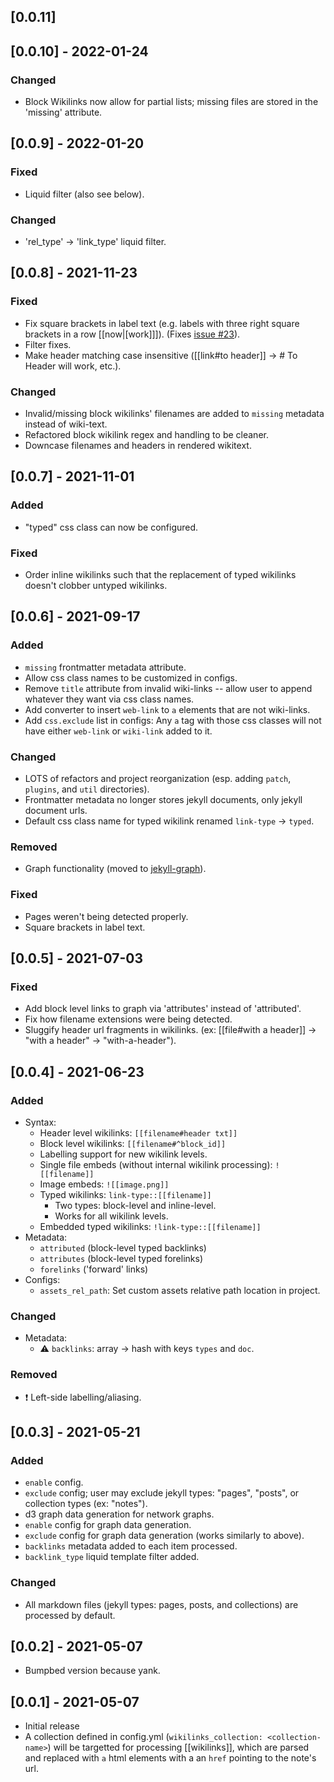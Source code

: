 ## [0.0.11]
## [0.0.10] - 2022-01-24
### Changed
- Block Wikilinks now allow for partial lists; missing files are stored in the 'missing' attribute.
## [0.0.9] - 2022-01-20
### Fixed
- Liquid filter (also see below).
### Changed
- 'rel_type' -> 'link_type' liquid filter.
## [0.0.8] - 2021-11-23
### Fixed
- Fix square brackets in label text (e.g. labels with three right square brackets in a row [[now|[work]]]). (Fixes [issue #23](https://github.com/manunamz/jekyll-wikilinks/issues/23)).
- Filter fixes.
- Make header matching case insensitive ([[link#to header]] -> # To Header will work, etc.).
### Changed
- Invalid/missing block wikilinks' filenames are added to `missing` metadata instead of wiki-text.
- Refactored block wikilink regex and handling to be cleaner.
- Downcase filenames and headers in rendered wikitext.

## [0.0.7] - 2021-11-01
### Added
- "typed" css class can now be configured.
### Fixed
- Order inline wikilinks such that the replacement of typed wikilinks doesn't clobber untyped wikilinks.

## [0.0.6] - 2021-09-17
### Added
- `missing` frontmatter metadata attribute.
- Allow css class names to be customized in configs.
- Remove `title` attribute from invalid wiki-links -- allow user to append whatever they want via css class names.
- Add converter to insert `web-link` to `a` elements that are not wiki-links.
- Add `css.exclude` list in configs: Any `a` tag with those css classes will not have either `web-link` or `wiki-link` added to it.
### Changed
- LOTS of refactors and project reorganization (esp. adding `patch`, `plugins`, and `util` directories).
- Frontmatter metadata no longer stores jekyll documents, only jekyll document urls.
- Default css class name for typed wikilink renamed `link-type` -> `typed`.
### Removed
- Graph functionality (moved to [jekyll-graph](https://github.com/manunamz/jekyll-graph/)).
### Fixed
- Pages weren't being detected properly.
- Square brackets in label text.

## [0.0.5] - 2021-07-03
### Fixed
- Add block level links to graph via 'attributes' instead of 'attributed'.
- Fix how filename extensions were being detected.
- Sluggify header url fragments in wikilinks. (ex: [[file#with a header]] -> "with a header" -> "with-a-header").

## [0.0.4] - 2021-06-23
### Added
- Syntax:
  - Header level wikilinks: `[[filename#header txt]]`
  - Block level wikilinks: `[[filename#^block_id]]`
  - Labelling support for new wikilink levels.
  - Single file embeds (without internal wikilink processing): `![[filename]]`
  - Image embeds: `![[image.png]]`
  - Typed wikilinks: `link-type::[[filename]]`
    - Two types: block-level and inline-level.
    - Works for all wikilink levels.
  - Embedded typed wikilinks: `!link-type::[[filename]]`
- Metadata:
  - `attributed` (block-level typed backlinks)
  - `attributes` (block-level typed forelinks)
  - `forelinks` ('forward' links)
- Configs:
  - `assets_rel_path`: Set custom assets relative path location in project.
### Changed
- Metadata:
  - ⚠️ `backlinks`: array -> hash with keys `types` and `doc`.
### Removed
- ❗️ Left-side labelling/aliasing.

## [0.0.3] - 2021-05-21
### Added
- `enable` config.
- `exclude` config; user may exclude jekyll types: "pages", "posts", or collection types (ex: "notes").
- d3 graph data generation for network graphs.
- `enable` config for graph data generation.
- `exclude` config for graph data generation (works similarly to above).
- `backlinks` metadata added to each item processed.
- `backlink_type` liquid template filter added.
### Changed
- All markdown files (jekyll types: pages, posts, and collections) are processed by default.

## [0.0.2] - 2021-05-07
- Bumpbed version because yank.

## [0.0.1] - 2021-05-07
- Initial release
- A collection defined in config.yml (`wikilinks_collection: <collection-name>`) will be targetted for processing \[\[wikilinks]], which are parsed and replaced with `a` html elements with a an `href` pointing to the note's url.
